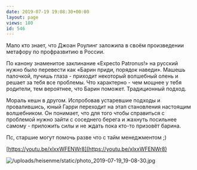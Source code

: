 ```yaml
---
date: 2019-07-19 19:08:30+00:00
layout: page
views: 180
id: 546
---
```


Мало кто знает, что Джоан Роулинг заложила в своём произведении метафору по профразвитию в России. 

По канону знаменитое заклинание «Expecto Patronus!» на русский нужно было перевести как «Барин приди, порядок наведи». Машешь палочкой, пучишь глаза - приходит некоторый волшебный олень и решает за тебя все проблемы. Что характерно - чем мощнее у тебя родители, тем вероятнее, что Барин поможет. Традиционный подход.

Мораль кешн в другом. Испробовав устаревшие подходы и провалившись, юный Гарри переходит на этап становления настоящим волшебником. Он понимает, что для того чтобы справиться с проблемой нужно зайти с соседнего берега и жахнуть посильнее самому - приложить силы и не ждать пока кто-то призовёт барина. 

Пс, старшие могут помочь разве что с тайм менеджментом ;)

[https://youtu.be/xlxxWFENWr8](https://youtu.be/xlxxWFENWr8)



![/uploads/heisenme/static/photo_2019-07-19_19-08-30.jpg](/uploads/heisenme/static/photo_2019-07-19_19-08-30.jpg)
